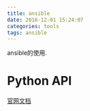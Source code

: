 ```yaml
---
title: ansible
date: 2016-12-01 15:24:07
categories: tools
tags: ansible
---
```


ansible的使用.

<!-- more -->





# Python API
[官网文档](http://docs.ansible.com/ansible/dev_guide/developing_api.html#python-api-2-0)  
